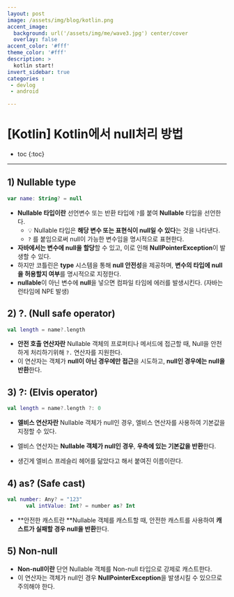 ```yaml
---
layout: post
image: /assets/img/blog/kotlin.png
accent_image: 
  background: url('/assets/img/me/wave3.jpg') center/cover
  overlay: false
accent_color: '#fff'
theme_color: '#fff'
description: >
  kotlin start!
invert_sidebar: true
categories :
 - devlog	
 - android

---
```


# [Kotlin] Kotlin에서 null처리 방법

* toc
{:toc}


---

## 1) **Nullable type**

```kotlin
var name: String? = null
```

* **Nullable 타입이란** 선언변수 또는 반환 타입에 `?`를 붙여 **Nullable** 타입을 선언한다. 
  * 💡 Nullable 타입은 **해당 변수 또는 표현식이 null일 수 있다**는 것을 나타낸다.
  * `?` 를 붙임으로써 null이 가능한 변수임을 명시적으로 표현한다. 
* **자바에서는 변수에 null을 할당**할 수 있고, 이로 인해 **NullPointerException**이 발생할 수 있다.
* 하지만 코틀린은 **type** 시스템을 통해 **null 안전성**을 제공하며, **변수의 타입에 null을 허용할지 여부**를 명시적으로 지정한다. 
* **nullable**이 아닌 변수에 **null**을 넣으면 컴파일 타임에 에러를 발생시킨다. (자바는 런타임에 NPE 발생)



## 2) **?. (Null safe operator)**

  ```kotlin
  val length = name?.length
  ```

* **안전 호출 연산자란** Nullable 객체의 프로퍼티나 메서드에 접근할 때, Null을 안전하게 처리하기위해 `?.` 연산자를 지원한다. 
* 이 연산자는 객체가 **null이 아닌 경우에만 접근**을 시도하고, **null인 경우에는 null을 반환**한다.




## 3) **?: (Elvis operator)**

  ```kotlin
  val length = name?.length ?: 0
  ```

- **엘비스 연산자란** Nullable 객체가 null인 경우, 엘비스 연산자를 사용하여 기본값을 지정할 수 있다. 

- 엘비스 연산자는 **Nullable 객체가 null인 경우**, **우측에 있는 기본값을 반환**한다.

- 생긴게 엘비스 프레슬리 헤어를 닮았다고 해서 붙여진 이름이란다.



## 4) **as? (Safe cast)**

  ```kotlin
  val number: Any? = "123"
  		val intValue: Int? = number as? Int
  ```

- **안전한 캐스트란 **Nullable 객체를 캐스트할 때, 안전한 캐스트를 사용하여 **캐스트가 실패할 경우 null을 반환**한다.



## 5) **Non-null**

- **Non-null이란**  단언 Nullable 객체를 Non-null 타입으로 강제로 캐스트한다. 
- 이 연산자는 객체가 null인 경우 **NullPointerException**을 발생시킬 수 있으므로 주의해야 한다.
